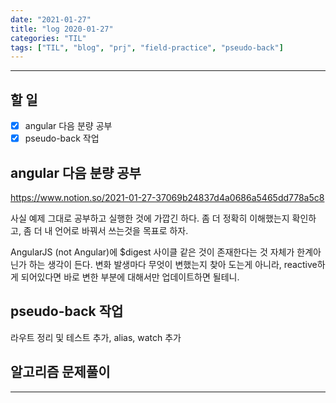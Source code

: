 ```yaml
---
date: "2021-01-27"
title: "log 2020-01-27"
categories: "TIL"
tags: ["TIL", "blog", "prj", "field-practice", "pseudo-back"]
---
```


----------

## 할 일

- [x] angular 다음 분량 공부
- [x] pseudo-back 작업

## angular 다음 분량 공부

<https://www.notion.so/2021-01-27-37069b24837d4a0686a5465dd778a5c8>

사실 예제 그대로 공부하고 실행한 것에 가깝긴 하다.
좀 더 정확히 이해했는지 확인하고, 좀 더 내 언어로 바꿔서 쓰는것을 목표로 하자.

AngularJS (not Angular)에 $digest 사이클 같은 것이 존재한다는 것 자체가 한계아닌가 하는 생각이 든다. 변화 발생마다 무엇이 변했는지 찾아 도는게 아니라, reactive하게 되어있다면 바로 변한 부분에 대해서만 업데이트하면 될테니.

## pseudo-back 작업

라우트 정리 및 테스트 추가, alias, watch 추가

## 알고리즘 문제풀이

----------
